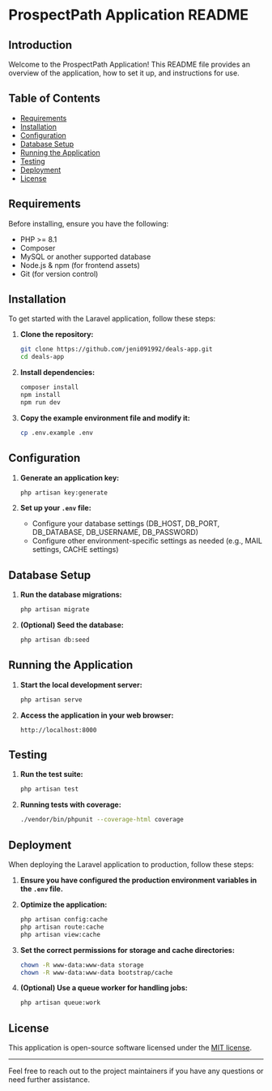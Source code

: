 # ProspectPath Application README

## Introduction

Welcome to the ProspectPath Application! This README file provides an overview of the application, how to set it up, and instructions for use. 

## Table of Contents

- [Requirements](#requirements)
- [Installation](#installation)
- [Configuration](#configuration)
- [Database Setup](#database-setup)
- [Running the Application](#running-the-application)
- [Testing](#testing)
- [Deployment](#deployment)
- [License](#license)

## Requirements

Before installing, ensure you have the following:

- PHP >= 8.1
- Composer
- MySQL or another supported database
- Node.js & npm (for frontend assets)
- Git (for version control)

## Installation

To get started with the Laravel application, follow these steps:

1. **Clone the repository:**
    ```bash
    git clone https://github.com/jeni091992/deals-app.git
    cd deals-app
    ```

2. **Install dependencies:**
    ```bash
    composer install
    npm install
    npm run dev
    ```

3. **Copy the example environment file and modify it:**
    ```bash
    cp .env.example .env
    ```

## Configuration

1. **Generate an application key:**
    ```bash
    php artisan key:generate
    ```

2. **Set up your `.env` file:**
    - Configure your database settings (DB_HOST, DB_PORT, DB_DATABASE, DB_USERNAME, DB_PASSWORD)
    - Configure other environment-specific settings as needed (e.g., MAIL settings, CACHE settings)

## Database Setup

1. **Run the database migrations:**
    ```bash
    php artisan migrate
    ```

2. **(Optional) Seed the database:**
    ```bash
    php artisan db:seed
    ```

## Running the Application

1. **Start the local development server:**
    ```bash
    php artisan serve
    ```

2. **Access the application in your web browser:**
    ```plaintext
    http://localhost:8000
    ```

## Testing

1. **Run the test suite:**
    ```bash
    php artisan test
    ```

2. **Running tests with coverage:**
    ```bash
    ./vendor/bin/phpunit --coverage-html coverage
    ```

## Deployment

When deploying the Laravel application to production, follow these steps:

1. **Ensure you have configured the production environment variables in the `.env` file.**

2. **Optimize the application:**
    ```bash
    php artisan config:cache
    php artisan route:cache
    php artisan view:cache
    ```

3. **Set the correct permissions for storage and cache directories:**
    ```bash
    chown -R www-data:www-data storage
    chown -R www-data:www-data bootstrap/cache
    ```

4. **(Optional) Use a queue worker for handling jobs:**
    ```bash
    php artisan queue:work
    ```

## License

This application is open-source software licensed under the [MIT license](LICENSE).

---

Feel free to reach out to the project maintainers if you have any questions or need further assistance. 
